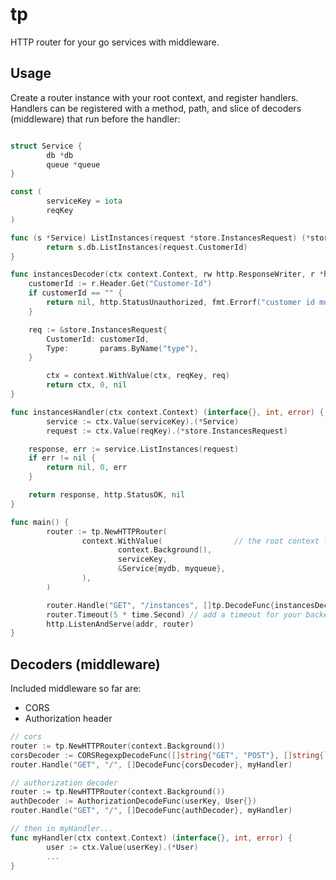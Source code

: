 tp
=======

HTTP router for your go services with middleware.

Usage
-----

Create a router instance with your root context, and register handlers. Handlers can be registered with a method, path, and slice of decoders (middleware) that run before the handler:

```go

struct Service {
        db *db
        queue *queue
}

const (
        serviceKey = iota
        reqKey
)

func (s *Service) ListInstances(request *store.InstancesRequest) (*store.InstancesResponse, err) {
        return s.db.ListInstances(request.CustomerId)
}

func instancesDecoder(ctx context.Context, rw http.ResponseWriter, r *http.Request, params httprouter.Params) (context.Contex, int, error) {
	customerId := r.Header.Get("Customer-Id")
	if customerId == "" {
		return nil, http.StatusUnauthorized, fmt.Errorf("customer id must be provided.")
	}

	req := &store.InstancesRequest{
		CustomerId: customerId,
		Type:       params.ByName("type"),
	}

        ctx = context.WithValue(ctx, reqKey, req)
        return ctx, 0, nil
}

func instancesHandler(ctx context.Context) (interface{}, int, error) {
        service := ctx.Value(serviceKey).(*Service)
        request := ctx.Value(reqKey).(*store.InstancesRequest)

	response, err := service.ListInstances(request)
	if err != nil {
		return nil, 0, err
	}

	return response, http.StatusOK, nil
}

func main() {
        router := tp.NewHTTPRouter(
                context.WithValue(                // the root context for all requests
                        context.Background(),
                        serviceKey,
                        &Service{mydb, myqueue},
                ),
        )

        router.Handle("GET", "/instances", []tp.DecodeFunc{instancesDecoder}, instancesHandler) // add a route
        router.Timeout(5 * time.Second) // add a timeout for your backend
        http.ListenAndServe(addr, router)
}

```

Decoders (middleware)
---------------------

Included middleware so far are:

- CORS
- Authorization header

```go
// cors
router := tp.NewHTTPRouter(context.Background())
corsDecoder := CORSRegexpDecodeFunc([]string{"GET", "POST"}, []string{`https?://(\w\.)?opsee\.com`})
router.Handle("GET", "/", []DecodeFunc{corsDecoder}, myHandler)

// authorization decoder
router := tp.NewHTTPRouter(context.Background())
authDecoder := AuthorizationDecodeFunc(userKey, User{})
router.Handle("GET", "/", []DecodeFunc{authDecoder}, myHandler)

// then in myHandler...
func myHandler(ctx context.Context) (interface{}, int, error) {
        user := ctx.Value(userKey).(*User)
        ...
}
```
